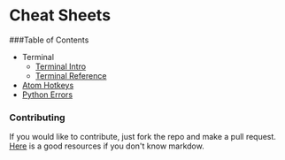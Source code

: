 # Cheat Sheets

###Table of Contents
* Terminal
	* [Terminal Intro](Terminal_Intro.md)
	* [Terminal Reference](Terminal_Reference.md)
* [Atom Hotkeys](Atom_Hotkeys.md)
* [Python Errors](Python_Errors.md)


### Contributing
If you would like to contribute, just fork the repo and make a pull request. [Here](https://github.com/adam-p/markdown-here/wiki/Markdown-Cheatsheet#links) is a good resources if you don't know markdow.


